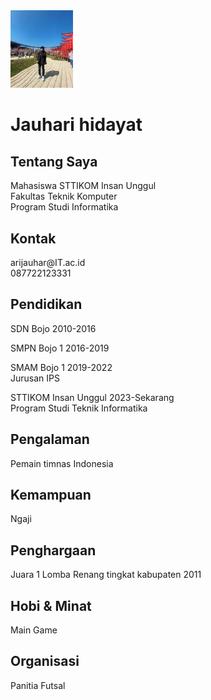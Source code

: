 <html lang="en">
<head>
    <meta charset="UTF-8">
    <meta http-equiv="X-UA-Compatible" content="IE=edge">
    <meta name="viewport" content="width=device-width, initial-scale=1.0">
    <title>CV Jauhari hidayat</title>
</head>
<body>
    <div class="container">
        <div class="main">
            <div class="foto">
                <img src="ariii.jpg" alt="Ari" width="100px" />
            </div>
            <div class="aboutme">
                <h1>Jauhari hidayat</h1>
                <h2>Tentang Saya</h2>
                Mahasiswa STTIKOM Insan Unggul <br />
                Fakultas Teknik Komputer <br />
                Program Studi Informatika <br />
                <div>
            <div class="clear"></div>
        </div>
        <div class="mainarea"></div>
            <div class="tittle">
            <h2>Kontak</h2>
            </div>
            <div class="content">
            arijauhar@IT.ac.id <br />
            087722123331
            </div>
            <div class="tittle">
            <h2>Pendidikan</h2>
            </div>
            <div class="content">
                <p>
                    SDN Bojo 2010-2016 <br  />
                <p>
                    SMPN Bojo 1 2016-2019 <br />
                <p>
                    SMAM Bojo 1 2019-2022 <br />
                    Jurusan IPS
                </p>
                <p>
                    STTIKOM Insan Unggul 2023-Sekarang <br />
                    Program Studi Teknik Informatika
            <div class="tittle">
            <h2>Pengalaman</h2>
            </div>
            <div class="content">
                <p>Pemain timnas Indonesia</p>
            </div>
            <div class="tittle">
            <h2>Kemampuan</h2>
            </div>
            <div class="content">
                <p>Ngaji</p>
            </div>
        </section>
        <section>
            <div class="tittle">
            <h2>Penghargaan</h2>
            </div>
            <div class="content">
                <p>Juara 1 Lomba Renang tingkat kabupaten 2011</p>
            </div>
        </section>
        <section>
            <div class="tittle">
            <h2>Hobi & Minat</h2>
            </div>
            <div class="content">
                <p>Main Game</p>
            </div>
        </section>
        <section>
            <div class="tittle">
            <h2>Organisasi</h2>
            </div>
            <div class="content">
                <p>Panitia Futsal</p>
